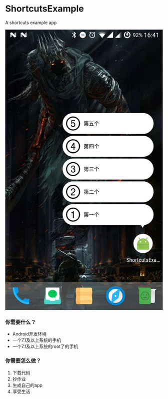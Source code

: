 # ShortcutsExample
A shortcuts example app

![](https://github.com/yhx5768/ImageBed/blob/master/ShortcutsExample/1224984635.jpg?raw=true)


### 你需要什么？
- Android开发环境
- 一个7.1及以上系统的手机
- 一个7.1及以上系统的root了的手机

### 你需要怎么做？
1. 下载代码
1. 抄作业
1. 生成自己的app
1. 享受生活
